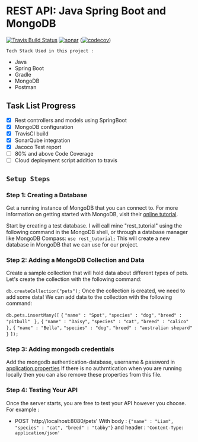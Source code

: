 # REST API: Java Spring Boot and MongoDB
[![Travis Build Status](https://travis-ci.org/GouravRusiya30/SpringBootRestAPI.svg?branch=master)](https://travis-ci.org/GouravRusiya30/SpringBootRestAPI)
[![sonar](https://sonarcloud.io/api/project_badges/measure?project=GouravRusiya30_SpringBootRestAPI&metric=alert_status)](https://sonarcloud.io/dashboard?id=GouravRusiya30_SpringBootRestAPI)
([![codecov](https://codecov.io/gh/GouravRusiya30/SpringBootRestAPI/branch/master/graph/badge.svg)](https://codecov.io/gh/GouravRusiya30/SpringBootRestAPI))

```Tech Stack Used in this project :```
* Java
* Spring Boot
* Gradle
* MongoDB
* Postman

## Task List Progress
- [X] Rest controllers and models using SpringBoot
- [X] MongoDB configuration
- [X] TravisCI build
- [X] SonarQube integration 
- [X] Jacoco Test report
- [ ] 80% and above Code Coverage
- [ ] Cloud deployment script addition to travis

## ```Setup Steps ```

### Step 1: Creating a Database
Get a running instance of MongoDB that you can connect to. 
For more information on getting started with MongoDB, visit their [online tutorial](https://docs.mongodb.com/manual/).

Start by creating a test database. I will call mine "rest_tutorial" using the following command in the MongoDB shell, or through a database manager like MongoDB Compass:
```use rest_tutorial;```
This will create a new database in MongoDB that we can use for our project.

### Step 2: Adding a MongoDB Collection and Data
Create a sample collection that will hold data about different types of pets. Let's create the collection with the following command:

```db.createCollection("pets");```
Once the collection is created, we need to add some data! 
We can add data to the collection with the following command:

```db.pets.insertMany([```
  ```{```
    ```"name" : "Spot",```
    ```"species" : "dog",```
    ```"breed" : "pitbull"```
 ``` },```
  ```{```
    ```"name" : "Daisy",```
    ```"species" : "cat",```
    ```"breed" : "calico"```
  ```},```
  ```{```
    ```"name" : "Bella",```
    ```"species" : "dog",```
    ```"breed" : "australian shepard"```
  ```}```
```]);```

### Step 3: Adding mongodb credentials
Add the mongodb authentication-database, username & password in [application.properties](https://github.com/GouravRusiya30/SpringBootRestAPI/blob/master/src/main/resources/application.properties)
If there is no authrntication when you are running locally then you can also remove these properties from this file.

### Step 4: Testing Your API
Once the server starts, you are free to test your API however you choose.
For example :
* POST 'http://localhost:8080/pets'
With body : ```{"name" : "Liam", "species" : "cat", "breed" : "tabby"}```
and header : ```'Content-Type: application/json'```
